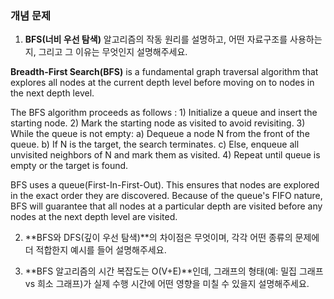 ### 개념 문제

1. **BFS(너비 우선 탐색)** 알고리즘의 작동 원리를 설명하고, 어떤 자료구조를 사용하는지, 그리고 그 이유는 무엇인지 설명해주세요.

**Breadth-First Search(BFS)** is a fundamental graph traversal algorithm that explores all nodes at the current depth level before moving on to nodes in the next depth level.

The BFS algorithm proceeds as follows :
    1) Initialize a queue and insert the starting node.
    2) Mark the starting node as visited to avoid revisiting.
    3) While the queue is not empty:
        a) Dequeue a node N from the front of the queue.
        b) If N is the target, the search terminates.
        c) Else, enqueue all unvisited neighbors of N and mark them as visited.
    4) Repeat until queue is empty or the target is found.

BFS uses a queue(First-In-First-Out). This ensures that nodes are explored in the exact order they are discovered.
Because of the queue's FIFO nature, BFS will guarantee that all nodes at a particular depth are visited before any nodes at the next depth level are visited.

2. **BFS와 DFS(깊이 우선 탐색)**의 차이점은 무엇이며, 각각 어떤 종류의 문제에 더 적합한지 예시를 들어 설명해주세요.




3. **BFS 알고리즘의 시간 복잡도는 O(V+E)**인데, 그래프의 형태(예: 밀집 그래프 vs 희소 그래프)가 실제 수행 시간에 어떤 영향을 미칠 수 있을지 설명해주세요.
